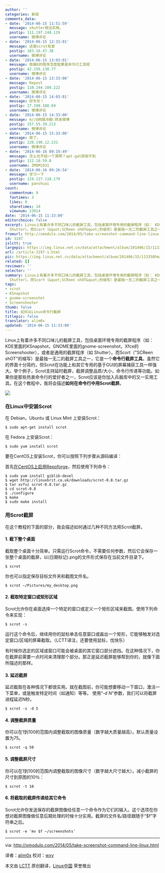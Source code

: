 ```yaml
---
author: ''
categories: 新闻
comments_data:
- date: '2014-06-15 11:51:59'
  message: shutter相当实用。
  postip: 111.197.248.119
  username: 微博评论
- date: '2014-06-15 12:33:01'
  message: 还是scrot有爱
  postip: 183.16.47.38
  username: 微博评论
- date: '2014-06-15 13:03:01'
  message: 依賴X的程序怎麼能算是命令行工具呢
  postip: 42.156.138.77
  username: 微博评论
- date: '2014-06-15 13:33:00'
  message: Repost
  postip: 110.244.108.222
  username: 微博评论
- date: '2014-06-15 14:03:01'
  message: 好东东！
  postip: 27.198.188.69
  username: 微博评论
- date: '2014-06-15 14:33:00'
  message: m//@网路冷眼:转发微博
  postip: 157.55.39.213
  username: 微博评论
- date: '2014-06-15 15:33:00'
  message: 收了。
  postip: 220.190.12.231
  username: 微博评论
- date: '2014-06-16 09:19:49'
  message: 怎么也不给一个源啊？apt-gat获取不到
  postip: 112.10.59.8
  username: ZMOM1031
- date: '2014-06-16 09:26:54'
  message: 学习一下
  postip: 124.127.118.179
  username: panshuai
count:
  commentnum: 9
  favtimes: 3
  likes: 0
  sharetimes: 10
  viewnum: 23914
date: '2014-06-15 11:33:00'
editorchoice: false
excerpt: Linux上有着许多不同口味儿的截屏工具，包括桌面环境专用的截屏程序（如： KDE里面的KSnapshot，GNOME里面的gnome-screenshot，Xfce的Screenshooter），或者是通用的截屏程序（如
  Shutter）。而Scort（&quot;SCReen shOT&quot;的缩写）是最独一无二的截屏工具之一，它是一个命令行截屏工具。虽然它的界面十分简约，但Scrot在功能上和其它专用的基于GUI的屏幕捕获工具一样强大。举个例子，Scrot支持延时截屏，截屏调整品质/大小，命令行传递等功能。如果你是那些热衷命令行的爱好者之一，Scrot应该是你加入兵器库中的又一实用工具。在这个教程中，我
fromurl: http://xmodulo.com/2014/05/take-screenshot-command-line-linux.html
id: 3197
islctt: true
largepic: https://img.linux.net.cn/data/attachment/album/201406/15/113358hmzq6ps0hj1hn44r.png
url: /article-3197-1.html
pic: https://img.linux.net.cn/data/attachment/album/201406/15/113358hmzq6ps0hj1hn44r.png.thumb.jpg
related: []
reviewer: ''
selector: ''
summary: Linux上有着许多不同口味儿的截屏工具，包括桌面环境专用的截屏程序（如： KDE里面的KSnapshot，GNOME里面的gnome-screenshot，Xfce的Screenshooter），或者是通用的截屏程序（如
  Shutter）。而Scort（&quot;SCReen shOT&quot;的缩写）是最独一无二的截屏工具之一，它是一个命令行截屏工具。虽然它的界面十分简约，但Scrot在功能上和其它专用的基于GUI的屏幕捕获工具一样强大。举个例子，Scrot支持延时截屏，截屏调整品质/大小，命令行传递等功能。如果你是那些热衷命令行的爱好者之一，Scrot应该是你加入兵器库中的又一实用工具。在这个教程中，我
tags:
- scrot
- KSnapshot
- gnome-screenshot
- Screenshooter
thumb: false
title: 如何从Linux命令行截屏
titlepic: false
translator: alim0x
updated: '2014-06-15 11:33:00'
---
```


Linux上有着许多不同口味儿的截屏工具，包括桌面环境专用的截屏程序（如： KDE里面的KSnapshot，GNOME里面的gnome-screenshot，Xfce的Screenshooter），或者是通用的截屏程序（如 Shutter）。而Scort（"SCReen shOT"的缩写）是最独一无二的截屏工具之一，它是一个**命令行截屏工具**。虽然它的界面十分简约，但Scrot在功能上和其它专用的基于GUI的屏幕捕获工具一样强大。举个例子，Scrot支持延时截屏，截屏调整品质/大小，命令行传递等功能。如果你是那些热衷命令行的爱好者之一，Scrot应该是你加入兵器库中的又一实用工具。在这个教程中，我将会描述**如何在命令行中用Scrot截屏**。


![](/data/attachment/album/201406/15/113358hmzq6ps0hj1hn44r.png)


### 在Linux中安装Scrot


在 Debian，Ubuntu 或 Linux Mint 上安装Scrot：



```
$ sudo apt-get install scrot

```

在 Fedora 上安装Scrot：



```
$ sudo yum install scrot

```

要在CentOS上安装Scrot，你可以按照下列步骤从源码编译：


首先[在CentOS上启用Repoforge](http://xmodulo.com/2013/01/how-to-set-up-rpmforge-repoforge-repository-on-centos.html)，然后使用下列命令：



```
$ sudo yum install giblib-devel
$ wget http://linuxbrit.co.uk/downloads/scrot-0.8.tar.gz
$ tar xvfvz scrot-0.8.tar.gz
$ cd scrot-0.8
$ ./configure
$ make
$ sudo make install

```

### 用Scrot截屏


在这个教程的下面的部分，我会描述如何通过几种不同方法用Scrot截屏。


#### 1. 截下整个桌面


截取整个桌面十分简单。只需运行Scrot命令，不需要任何参数，然后它会保存一张整个桌面的截屏，以(日期标记).png的文件形式保存在当前文件目录下。



```
$ scrot

```

你也可以指定保存目标文件夹和截图文件名。



```
$ scrot ~/Pictures/my_desktop.png

```

#### 2. 截取特定窗口或矩形区域


Scrot允许你在桌面选择一个特定的窗口或定义一个矩形区域来截图。使用下列命令来实现：



```
$ scrot -s

```

运行这个命令后，继续用你的鼠标单击任意窗口或画出一个矩形，它能够触发对选定窗口/区域的屏幕截取。（LCTT译注，还要使用鼠标，伐快乐）


有时候你选定的区域或窗口可能会被桌面的其它窗口部分遮挡。在这种情况下，你在截屏前需要一点时间来清理那个部分。那正是延迟截屏能够帮到你的，就像下面所描述的那样。


#### 3. 延迟截屏


延迟截取在各种情况下都很实用。就在截图前，你可能想要移动一下窗口，激活一下菜单，或是触发特定时间（如通知）等等。 使用“-d N”参数，我们可以将截屏进程延迟N秒。



```
$ scrot -s -d 5

```

#### 4. 调整截屏质量


你可以在1到100的范围内调整截取的图像质量（数字越大质量越高）。默认质量设置为75。



```
$ scrot -q 50

```

#### 5. 调整截屏尺寸


你可以在1到100的范围内调整截取的图像尺寸（数字越大尺寸越大）。减小截屏的尺寸到原图的10％：



```
$ scrot -t 10

```

#### 6. 将截取的截屏传递给其它命令


Scrot允许你发送保存的截屏图像给任意一个命令作为它们的输入。这个选项在你想对截屏图像做任意后期处理的时候十分实用。截屏的文件名/路径跟随于“$f”字符串之后。



```
$ scrot -e 'mv $f ~/screenshots'

```



---


via: <http://xmodulo.com/2014/05/take-screenshot-command-line-linux.html>


译者：[alim0x](https://github.com/alim0x) 校对：[wxy](https://github.com/wxy)


本文由 [LCTT](https://github.com/LCTT/TranslateProject) 原创翻译，[Linux中国](http://linux.cn/) 荣誉推出